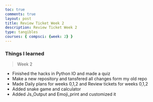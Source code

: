 ```yaml
---
toc: true
comments: true
layout: post
title: Review Ticket Week 2
description: Review Ticket Week 2
type: tangibles
courses: { compsci: {week: 2} }
---
```


### Things I learned
> Week 2
- Finished the hacks in Python IO and made a quiz
- Make a new repository and tansfered all changes form my old repo 
- Made Daily plans for weeks 0,1,2 and Review tickets for weeks 0,1,2
- Added snake game  and calculator
- Added Js_Output and Emoji_print and customized it 